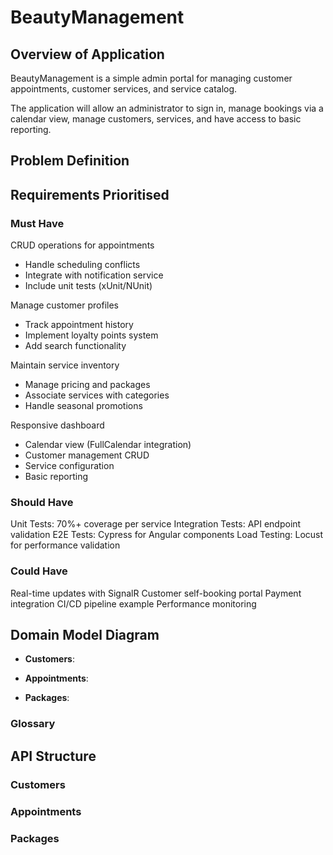 # BeautyManagement

## Overview of Application

BeautyManagement is a simple admin portal for managing customer appointments, customer services, and service catalog. 

The application will allow an administrator to sign in, manage bookings via a calendar view, manage customers, services, and have access to basic reporting.

## Problem Definition

## Requirements Prioritised

### Must Have
CRUD operations for appointments
- Handle scheduling conflicts
- Integrate with notification service
- Include unit tests (xUnit/NUnit)

Manage customer profiles
- Track appointment history
- Implement loyalty points system
- Add search functionality

Maintain service inventory
- Manage pricing and packages
- Associate services with categories
- Handle seasonal promotions

Responsive dashboard
  - Calendar view (FullCalendar integration)
  - Customer management CRUD
  - Service configuration
  - Basic reporting

### Should Have

Unit Tests: 70%+ coverage per service
Integration Tests: API endpoint validation
E2E Tests: Cypress for Angular components
Load Testing: Locust for performance validation

### Could Have

Real-time updates with SignalR
Customer self-booking portal
Payment integration
CI/CD pipeline example
Performance monitoring

## Domain Model Diagram

- **Customers**: 

- **Appointments**: 

- **Packages**: 

### Glossary

## API Structure

### Customers

### Appointments

### Packages